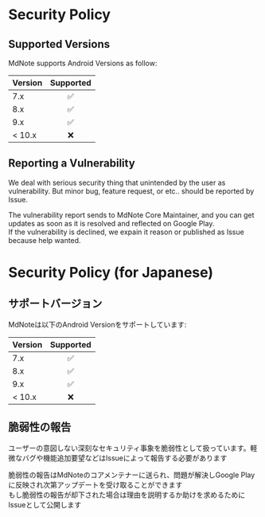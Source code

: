 # Security Policy

## Supported Versions
MdNote supports Android Versions as follow:

|Version|Supported|
|:--|:--:|
|7.x|:white_check_mark:|
|8.x|:white_check_mark:|
|9.x|:white_check_mark:|
|< 10.x| :x:                |

## Reporting a Vulnerability
We deal with serious security thing that unintended by the user as vulnerability.
But minor bug, feature request, or etc.. should be reported by Issue.

The vulnerability report sends to MdNote Core Maintainer, and you can get updates as soon as it is resolved and reflected on Google Play.  
If the vulnerability is declined, we expain it reason or published as Issue because help wanted.

# Security Policy (for Japanese)

## サポートバージョン
MdNoteは以下のAndroid Versionをサポートしています:

|Version|Supported|
|:--|:--:|
|7.x|:white_check_mark:|
|8.x|:white_check_mark:|
|9.x|:white_check_mark:|
|< 10.x| :x:                |

## 脆弱性の報告
ユーザーの意図しない深刻なセキュリティ事象を脆弱性として扱っています。軽微なバグや機能追加要望などはIssueによって報告する必要があります

脆弱性の報告はMdNoteのコアメンテナーに送られ、問題が解決しGoogle Playに反映され次第アップデートを受け取ることができます  
もし脆弱性の報告が却下された場合は理由を説明するか助けを求めるためにIssueとして公開します
